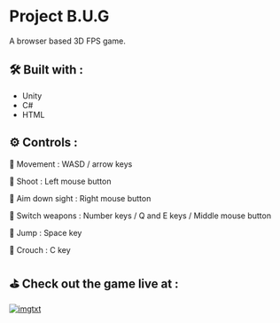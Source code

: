 # Project B.U.G
A browser based 3D FPS game.


## 🛠️ Built with  :  
- Unity
- C#
- HTML


## ⚙️ Controls  : 

🏃 Movement : WASD / arrow keys

🔫 Shoot : Left mouse button

🎯 Aim down sight : Right mouse button

🔄 Switch weapons : Number keys / Q and E keys / Middle mouse button

🦘 Jump : Space key

🙇 Crouch : C key


## ⛳ Check out the game live at :

[![imgtxt](https://shields.io/badge/itch.io-%E2%96%B6%20play%20%EF%B8%8F-FA5C5C?logo=itch.io&style=for-the-badge)](https://divyakelaskar.itch.io/project-bug)
